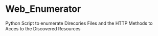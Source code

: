 # Web_Enumerator
Python Script to enumerate Direcories Files and the HTTP Methods to Acces to the Discovered Resources
